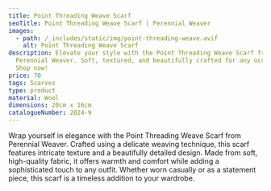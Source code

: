 ```yaml
---
title: Point Threading Weave Scarf
seoTitle: Point Threading Weave Scarf | Perennial Weaver
images:
  - path: /_includes/static/img/point-threading-weave.avif
    alt: Point Threading Weave Scarf
description: Elevate your style with the Point Threading Weave Scarf from
  Perennial Weaver. Soft, textured, and beautifully crafted for any occasion.
  Shop now!
price: 70
tags: Scarves
type: product
material: Wool
dimensions: 20cm x 16cm
catalogueNumber: 2024-9
---
```

Wrap yourself in elegance with the Point Threading Weave Scarf from Perennial Weaver. Crafted using a delicate weaving technique, this scarf features intricate texture and a beautifully detailed design. Made from soft, high-quality fabric, it offers warmth and comfort while adding a sophisticated touch to any outfit. Whether worn casually or as a statement piece, this scarf is a timeless addition to your wardrobe.
